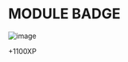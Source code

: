 # MODULE BADGE

![image](https://github.com/user-attachments/assets/a07aa369-af1a-4a5b-bb4b-d451fd64b34e)

+1100XP
